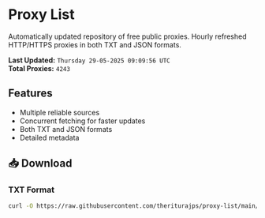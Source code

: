 # Proxy List

Automatically updated repository of free public proxies. Hourly refreshed HTTP/HTTPS proxies in both TXT and JSON formats.

**Last Updated:** `Thursday 29-05-2025 09:09:56 UTC`  
**Total Proxies:** `4243`

## Features
- Multiple reliable sources
- Concurrent fetching for faster updates
- Both TXT and JSON formats
- Detailed metadata

## 📥 Download

### TXT Format
```bash
curl -O https://raw.githubusercontent.com/theriturajps/proxy-list/main/proxies.txt